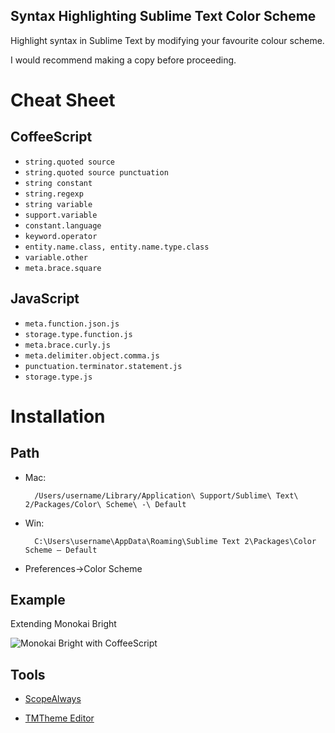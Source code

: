 Syntax Highlighting Sublime Text Color Scheme
--------------------------------------

Highlight syntax in Sublime Text by modifying your favourite colour scheme.

I would recommend making a copy before proceeding.

# Cheat Sheet

## CoffeeScript

* `string.quoted source`
* `string.quoted source punctuation`
* `string constant`
* `string.regexp`
* `string variable`
* `support.variable`
* `constant.language`
* `keyword.operator`
* `entity.name.class, entity.name.type.class`
* `variable.other`
* `meta.brace.square`

## JavaScript

* `meta.function.json.js`
* `storage.type.function.js`
* `meta.brace.curly.js`
* `meta.delimiter.object.comma.js`
* `punctuation.terminator.statement.js`
* `storage.type.js`

# Installation

## Path

* Mac:

        /Users/username/Library/Application\ Support/Sublime\ Text\ 2/Packages/Color\ Scheme\ -\ Default

* Win:

        C:\Users\username\AppData\Roaming\Sublime Text 2\Packages\Color Scheme – Default

* Preferences->Color Scheme

## Example
Extending Monokai Bright

![Monokai Bright with CoffeeScript](http://i.imgur.com/VO6TS8J.png)

## Tools

* [ScopeAlways](https://github.com/yaworsw/Sublime-ScopeAlways)

* [TMTheme Editor](http://tmtheme-editor.herokuapp.com/)
